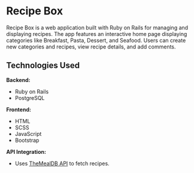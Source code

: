 # Recipe Box

Recipe Box is a web application built with Ruby on Rails for managing and displaying recipes. The app features an interactive home page displaying categories like Breakfast, Pasta, Dessert, and Seafood. Users can create new categories and recipes, view recipe details, and add comments.

## Technologies Used

**Backend:**
- Ruby on Rails
- PostgreSQL

**Frontend:**
- HTML
- SCSS
- JavaScript
- Bootstrap

**API Integration:**
- Uses [TheMealDB API](https://www.themealdb.com) to fetch recipes.
